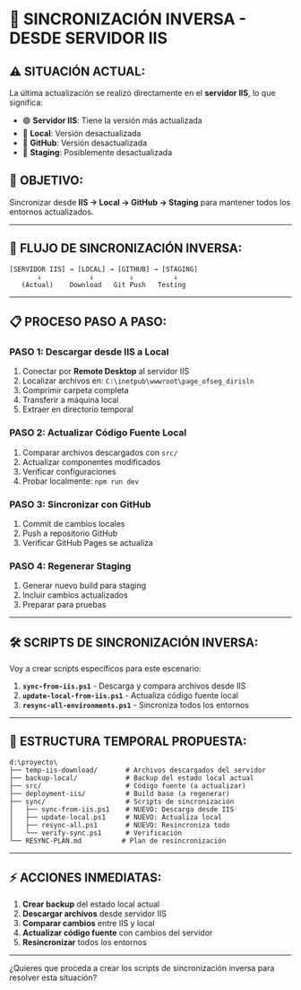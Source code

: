 # 🔄 SINCRONIZACIÓN INVERSA - DESDE SERVIDOR IIS

## ⚠️ **SITUACIÓN ACTUAL:**
La última actualización se realizó directamente en el **servidor IIS**, lo que significa:
- 🟢 **Servidor IIS**: Tiene la versión más actualizada
- 🔴 **Local**: Versión desactualizada
- 🔴 **GitHub**: Versión desactualizada  
- 🔴 **Staging**: Posiblemente desactualizada

## 🎯 **OBJETIVO:**
Sincronizar desde **IIS → Local → GitHub → Staging** para mantener todos los entornos actualizados.

---

## 🔄 **FLUJO DE SINCRONIZACIÓN INVERSA:**

```
[SERVIDOR IIS] → [LOCAL] → [GITHUB] → [STAGING]
       ↓            ↓         ↓          ↓
   (Actual)    Download   Git Push   Testing
```

---

## 📋 **PROCESO PASO A PASO:**

### **PASO 1: Descargar desde IIS a Local**
1. Conectar por **Remote Desktop** al servidor IIS
2. Localizar archivos en: `C:\inetpub\wwwroot\page_ofseg_dirisln`
3. Comprimir carpeta completa
4. Transferir a máquina local
5. Extraer en directorio temporal

### **PASO 2: Actualizar Código Fuente Local**
1. Comparar archivos descargados con `src/`
2. Actualizar componentes modificados
3. Verificar configuraciones
4. Probar localmente: `npm run dev`

### **PASO 3: Sincronizar con GitHub**
1. Commit de cambios locales
2. Push a repositorio GitHub
3. Verificar GitHub Pages se actualiza

### **PASO 4: Regenerar Staging**
1. Generar nuevo build para staging
2. Incluir cambios actualizados
3. Preparar para pruebas

---

## 🛠️ **SCRIPTS DE SINCRONIZACIÓN INVERSA:**

Voy a crear scripts específicos para este escenario:

1. **`sync-from-iis.ps1`** - Descarga y compara archivos desde IIS
2. **`update-local-from-iis.ps1`** - Actualiza código fuente local
3. **`resync-all-environments.ps1`** - Sincroniza todos los entornos

---

## 📁 **ESTRUCTURA TEMPORAL PROPUESTA:**

```
d:\proyecto\
├── temp-iis-download/       # Archivos descargados del servidor
├── backup-local/            # Backup del estado local actual
├── src/                     # Código fuente (a actualizar)
├── deployment-iis/          # Build base (a regenerar)
├── sync/                    # Scripts de sincronización
│   ├── sync-from-iis.ps1    # NUEVO: Descarga desde IIS
│   ├── update-local.ps1     # NUEVO: Actualiza local
│   ├── resync-all.ps1       # NUEVO: Resincroniza todo
│   └── verify-sync.ps1      # Verificación
└── RESYNC-PLAN.md          # Plan de resincronización
```

---

## ⚡ **ACCIONES INMEDIATAS:**

1. **Crear backup** del estado local actual
2. **Descargar archivos** desde servidor IIS
3. **Comparar cambios** entre IIS y local
4. **Actualizar código fuente** con cambios del servidor
5. **Resincronizar** todos los entornos

---

¿Quieres que proceda a crear los scripts de sincronización inversa para resolver esta situación?
